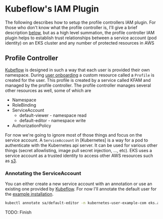 # Kubeflow's IAM Plugin

The following describes how to setup the profile controllers IAM plugin. For
those who don't know what the profile controller is, I'll give a brief description
[below](#profile-controller), but as a high level summation, the profile controller
IAM plugin helps to establish trust relationships between a service account (pod identity)
on an EKS cluster and any number of protected resources in AWS


## Profile Controller
[Kubeflow] is designed in such a way that each user is provided their own namespace.
During [user onboarding] a custom resource called a `Profile` is created for the 
user. This profile is created by a service called KFAM and managed by the profile
controller. The profile controller manages several other resources as well, some of which are

* Namespace
* RoleBinding
* ServiceAccount
    - default-viewer - namespace read
    - default-editor - namespace write
* AuthorizationPolicy

For now we're going to ignore most of those things and focus on the service account.
A `ServiceAccount` in [Kubernetes] is a way for a pod to authenticate
with the Kubernetes api server. It can be used for various other things
(secret allowlisting, image pull secret injection, ..., etc). EKS uses a service
account as a trusted identity to access other AWS resources such as [s3].


### Annotating the ServiceAccount

You can either create a new service account with an annotation
or use an existing one provided by [Kubeflow]. For now I'll annotate
the default user for the [example installation].

```zsh
kubectl annotate sa/default-editor -n kubernetes-user-example-com eks.amazonaws.com/role-arn=arn:aws:iam::0123456789012:role/kubernetes-user
```

TODO: Finish


[s3]: https://docs.aws.amazon.com/s3/index.html
[Kubeflow]: https://www.kubeflow.org/docs/
[user onboarding]: https://www.kubeflow.org/docs/components/multi-tenancy/getting-started/#onboarding-a-new-user
[example installation]: https://github.com/kubeflow/manifests/tree/master/example
